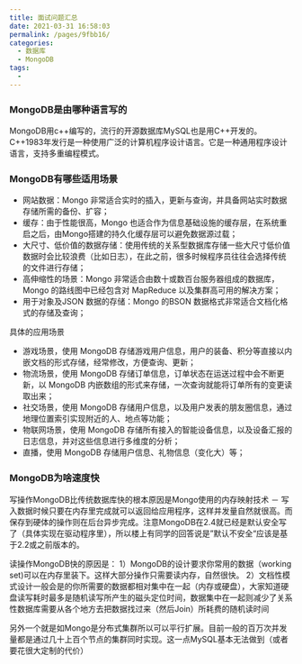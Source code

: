 ```yaml
---
title: 面试问题汇总
date: 2021-03-31 16:58:03
permalink: /pages/9fbb16/
categories:
  - 数据库
  - MongoDB
tags:
  - 
---
```

### MongoDB是由哪种语言写的

MongoDB用c++编写的，流行的开源数据库MySQL也是用C++开发的。C++1983年发行是一种使用广泛的计算机程序设计语言。它是一种通用程序设计语言，支持多重编程模式。

### MongoDB有哪些适用场景

- 网站数据：Mongo 非常适合实时的插入，更新与查询，并具备网站实时数据存储所需的备份、扩容；
- 缓存：由于性能很高，Mongo 也适合作为信息基础设施的缓存层，在系统重启之后，由Mongo搭建的持久化缓存层可以避免数据源过载；
- 大尺寸、低价值的数据存储：使用传统的关系型数据库存储一些大尺寸低价值数据时会比较浪费（比如日志），在此之前，很多时候程序员往往会选择传统的文件进行存储；
- 高伸缩性的场景：Mongo 非常适合由数十或数百台服务器组成的数据库，Mongo 的路线图中已经包含对 MapReduce 以及集群高可用的解决方案；
- 用于对象及JSON 数据的存储：Mongo 的BSON 数据格式非常适合文档化格式的存储及查询；

具体的应用场景

- 游戏场景，使用 MongoDB 存储游戏用户信息，用户的装备、积分等直接以内嵌文档的形式存储，经常修改，方便查询、更新；
- 物流场景，使用 MongoDB 存储订单信息，订单状态在运送过程中会不断更新，以 MongoDB 内嵌数组的形式来存储，一次查询就能将订单所有的变更读取出来；
- 社交场景，使用 MongoDB 存储用户信息，以及用户发表的朋友圈信息，通过地理位置索引实现附近的人、地点等功能；
- 物联网场景，使用 MongoDB 存储所有接入的智能设备信息，以及设备汇报的日志信息，并对这些信息进行多维度的分析；
- 直播，使用 MongoDB 存储用户信息、礼物信息（变化大）等；

### MongoDB为啥速度快

写操作MongoDB比传统数据库快的根本原因是Mongo使用的内存映射技术 － 写入数据时候只要在内存里完成就可以返回给应用程序，这样并发量自然就很高。而保存到硬体的操作则在后台异步完成。注意MongoDB在2.4就已经是默认安全写了（具体实现在驱动程序里），所以楼上有同学的回答说是”默认不安全“应该是基于2.2或之前版本的。

读操作MongoDB快的原因是： 1）MongoDB的设计要求你常用的数据（working set)可以在内存里装下。这样大部分操作只需要读内存，自然很快。 2）文档性模式设计一般会是的你所需要的数据都相对集中在一起（内存或硬盘），大家知道硬盘读写耗时最多是随机读写所产生的磁头定位时间，数据集中在一起则减少了关系性数据库需要从各个地方去把数据找过来（然后Join）所耗费的随机读时间

另外一个就是如Mongo是分布式集群所以可以平行扩展。目前一般的百万次并发量都是通过几十上百个节点的集群同时实现。这一点MySQL基本无法做到（或者要花很大定制的代价）

